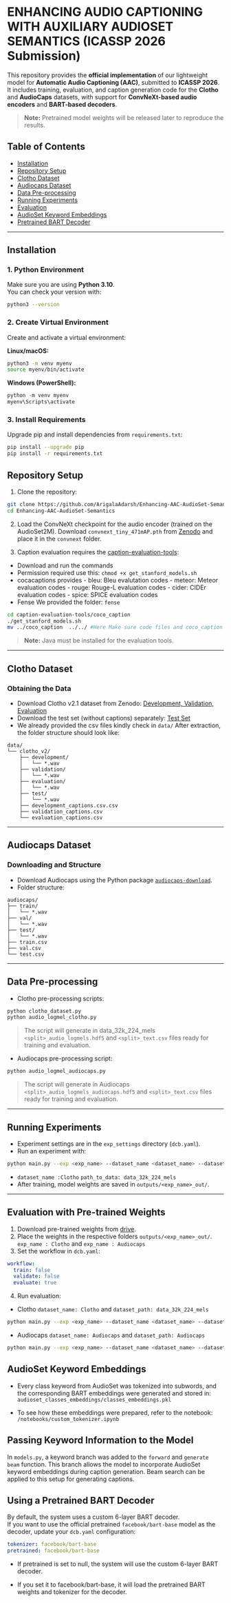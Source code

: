 # ENHANCING AUDIO CAPTIONING WITH AUXILIARY AUDIOSET SEMANTICS (ICASSP 2026 Submission)

This repository provides the **official implementation** of our lightweight model for **Automatic Audio Captioning (AAC)**, submitted to **ICASSP 2026**.  
It includes training, evaluation, and caption generation code for the **Clotho** and **AudioCaps** datasets, with support for **ConvNeXt-based audio encoders** and **BART-based decoders**.  

> **Note:** Pretrained model weights will be released later to reproduce the results.


## Table of Contents
- [Installation](#installation)
- [Repository Setup](#repository-setup)  
- [Clotho Dataset](#clotho-dataset)  
- [Audiocaps Dataset](#audiocaps-dataset)  
- [Data Pre-processing](#data-pre-processing)  
- [Running Experiments](#running-experiments)  
- [Evaluation](#evaluation)  
- [AudioSet Keyword Embeddings](#-keyword-information)
- [Pretrained BART Decoder](#-pretrained-decoder)

---

## Installation

### 1. Python Environment
Make sure you are using **Python 3.10**.  
You can check your version with:

```bash
python3 --version
```

### 2. Create Virtual Environment
Create and activate a virtual environment:

**Linux/macOS:**
```bash
python3 -m venv myenv
source myenv/bin/activate
```

**Windows (PowerShell):**
```powershell
python -m venv myenv
myenv\Scripts\activate
```

### 3. Install Requirements
Upgrade pip and install dependencies from `requirements.txt`:

```bash
pip install --upgrade pip
pip install -r requirements.txt
```

## Repository Setup

1. Clone the repository:

```bash
git clone https://github.com/ArigalaAdarsh/Enhancing-AAC-AudioSet-Semantics.git 
cd Enhancing-AAC-AudioSet-Semantics
```

2. Load the ConvNeXt checkpoint for the audio encoder (trained on the AudioSet2M). Download `convnext_tiny_471mAP.pth` from [Zenodo](https://zenodo.org/records/8020843) and place it in the `convnext` folder.  


3. Caption evaluation requires the [caption-evaluation-tools](https://github.com/audio-captioning/caption-evaluation-tools):  
-  Download and run the commands
-  Permission required use this: `chmod +x get_stanford_models.sh`
-  cocacaptions provides 
        - bleu: Bleu evalutation codes
        - meteor: Meteor evaluation codes
        - rouge: Rouge-L evaluation codes
        - cider: CIDEr evaluation codes
        - spice: SPICE evaluation codes
- Fense We provided the folder: `fense`

```bash
cd caption-evaluation-tools/coco_caption
./get_stanford_models.sh
mv ../coco_caption  ../../ #Here Make sure code files and coco_caption in the same directory
```

> **Note:** Java must be installed for the evaluation tools.

---

## Clotho Dataset

### Obtaining the Data

- Download Clotho v2.1 dataset from Zenodo: [Development, Validation, Evaluation](https://doi.org/10.5281/zenodo.4783391)  
- Download the test set (without captions) separately: [Test Set](https://zenodo.org/zenodo.3865658)  
- We already provided the csv files kindly check in `data/`
After extraction, the folder structure should look like:

```
data/
└── clotho_v2/
    ├── development/
    │   └── *.wav
    ├── validation/
    │   └── *.wav
    ├── evaluation/
    │   └── *.wav
    ├── test/
    │   └── *.wav
    ├── development_captions.csv.csv
    ├── validation_captions.csv
    └── evaluation_captions.csv
```

---

## Audiocaps Dataset

### Downloading and Structure

- Download Audiocaps using the Python package [`audiocaps-download`](https://pypi.org/project/audiocaps-download/).  
- Folder structure:

```
audiocaps/
├── train/
│   └── *.wav
├── val/
│   └── *.wav
├── test/
│   └── *.wav
├── train.csv
├── val.csv
└── test.csv
```

---

## Data Pre-processing

- Clotho pre-processing scripts:  

```bash
python clotho_dataset.py
python audio_logmel_clotho.py
```
> The script will generate in data_32k_224_mels  `<split>_audio_logmels.hdf5` and `<split>_text.csv` files ready for training and evaluation.
- Audiocaps pre-processing script:

```bash
python audio_logmel_audiocaps.py
```

> The script will generate in Audiocaps  `<split>_audio_logmels_audiocaps.hdf5` and `<split>_text.csv` files ready for training and evaluation.

---

## Running Experiments

- Experiment settings are in the `exp_settings` directory (`dcb.yaml`).  
- Run an experiment with:

```bash
python main.py --exp <exp_name> --dataset_name <dataset_name> --dataset_path <path_to_data>    
```
- `dataset_name :Clotho` `path_to_data: data_32k_224_mels`
- After training, model weights are saved in `outputs/<exp_name>_out/`.

---

## Evaluation with Pre-trained Weights

1. Download pre-trained weights from [drive](#).  
2. Place the weights in the respective folders `outputs/<exp_name>_out/`.   `exp_name : Clotho`  and  `exp_name : Audiocaps` 
3. Set the workflow in `dcb.yaml`:

```yaml
workflow:
  train: false
  validate: false
  evaluate: true
```

4. Run evaluation:

- Clotho  `dataset_name: Clotho` and  `dataset_path: data_32k_224_mels`

```bash
python main.py --exp <exp_name> --dataset_name <dataset_name> --dataset_path <path_to_data>
```
- Audiocaps `dataset_name: Audiocaps` and  `dataset_path: Audiocaps`

```bash
python main.py --exp <exp_name> --dataset_name <dataset_name> --dataset_path <path_to_data>
``` 

## AudioSet Keyword Embeddings

- Every class keyword from AudioSet was tokenized into subwords, and the corresponding BART embeddings were generated and stored in: `audioset_classes_embeddings/classes_embeddings.pkl`


- To see how these embeddings were prepared, refer to the notebook: `/notebooks/custom_tokenizer.ipynb`


## Passing Keyword Information to the Model

In `models.py`, a keyword branch was added to the `forward` and `generate beam` function. This branch allows the model to incorporate AudioSet keyword embeddings during caption generation. Beam search can be applied to this setup for generating captions. 

## Using a Pretrained BART Decoder

By default, the system uses a custom 6-layer BART decoder.  
If you want to use the official pretrained `facebook/bart-base` model as the decoder, update your `dcb.yaml` configuration:

```yaml
tokenizer: facebook/bart-base
pretrained: facebook/bart-base
```
- If pretrained is set to null, the system will use the custom 6-layer BART decoder.

- If you set it to facebook/bart-base, it will load the pretrained BART weights and tokenizer for the decoder.

